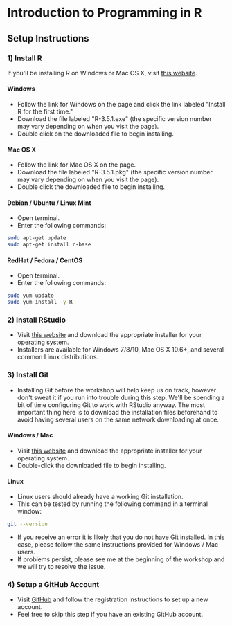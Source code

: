 # Introduction to Programming in R

## Setup Instructions

### 1) Install R

If you'll be installing R on Windows or Mac OS X, visit [this website](https://mirror.its.sfu.ca/mirror/CRAN/).

#### Windows

- Follow the link for Windows on the page and click the link labeled "Install R for the first time."
- Download the file labeled "R-3.5.1.exe" (the specific version number may vary depending on when you visit the page).
- Double click on the downloaded file to begin installing.

#### Mac OS X

- Follow the link for Mac OS X on the page.
- Download the file labeled "R-3.5.1.pkg" (the specific version number may vary depending on when you visit the page).
- Double click the downloaded file to begin installing.

#### Debian / Ubuntu / Linux Mint

- Open terminal.
- Enter the following commands:

```bash
sudo apt-get update
sudo apt-get install r-base
```

#### RedHat / Fedora / CentOS

- Open terminal.
- Enter the following commands:

```bash
sudo yum update
sudo yum install -y R
```

### 2) Install RStudio

- Visit [this website](https://www.rstudio.com/products/rstudio/download/#download) and download the appropriate installer for your operating system.
- Installers are available for Windows 7/8/10, Mac OS X 10.6+, and several common Linux distributions.

### 3) Install Git

- Installing Git before the workshop will help keep us on track, however don't sweat it if you run into trouble during this step. We'll be spending a bit of time configuring Git to work with RStudio anyway. The most important thing here is to download the installation files beforehand to avoid having several users on the same network downloading at once.

#### Windows / Mac

- Visit [this website](https://git-scm.com/downloads) and download the appropriate installer for your operating system.
- Double-click the downloaded file to begin installing.

#### Linux

- Linux users should already have a working Git installation.
- This can be tested by running the following command in a terminal window:

```bash
git --version
```

- If you receive an error it is likely that you do not have Git installed. In this case, please follow the same instructions provided for Windows / Mac users.
- If problems persist, please see me at the beginning of the workshop and we will try to resolve the issue.

### 4) Setup a GitHub Account

- Visit [GitHub](www.github.com) and follow the registration instructions to set up a new account.
- Feel free to skip this step if you have an existing GitHub account.
